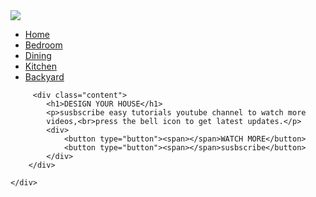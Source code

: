 <!DOCTYPE html>
<html>
  <head>
    <title>how to make a website -Easy tutorials</title>
    <link rel="stylesheet" href="web5.css">
  </head>
  </body>
     <div class="banner">
         <div class="navbar">
             <img src="maison de luxe.jpg" class="maison de luxe">
             <ul>
                <li><a href="#">Home</a></li>
                <li><a href="#">Bedroom</a></li>
                <li><a href="#">Dining</a></li>
                <li><a href="#">Kitchen</a></li>
                <li><a href="#">Backyard</a></li>
              </ul>
           </div>

         <div class="content">
            <h1>DESIGN YOUR HOUSE</h1>
            <p>susbscribe easy tutorials youtube channel to watch more
            videos,<br>press the bell icon to get latest updates.</p>
            <div>
                <button type="button"><span></span>WATCH MORE</button>
                <button type="button"><span></span>susbscribe</button>
            </div>
        </div>

    </div>

</body>
</html>
